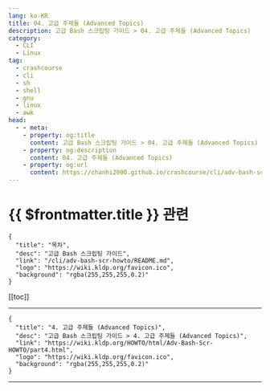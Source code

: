 ```yaml
---
lang: ko-KR
title: 04. 고급 주제들 (Advanced Topics)
description: 고급 Bash 스크립팅 가이드 > 04. 고급 주제들 (Advanced Topics)
category: 
  - CLI
  - Linux
tag: 
  - crashcourse
  - cli
  - sh
  - shell
  - gnu
  - linux
  - awk
head:
  - - meta:
    - property: og:title
      content: 고급 Bash 스크립팅 가이드 > 04. 고급 주제들 (Advanced Topics)
    - property: og:description
      content: 04. 고급 주제들 (Advanced Topics)
    - property: og:url
      content: https://chanhi2000.github.io/crashcourse/cli/adv-bash-scr-howto/04.html
---
```


# {{ $frontmatter.title }} 관련

```component VPCard
{
  "title": "목차",
  "desc": "고급 Bash 스크립팅 가이드",
  "link": "/cli/adv-bash-scr-howto/README.md",
  "logo": "https://wiki.kldp.org/favicon.ico",
  "background": "rgba(255,255,255,0.2)"
}
```

[[toc]]

---

```component VPCard
{
  "title": "4. 고급 주제들 (Advanced Topics)",
  "desc": "고급 Bash 스크립팅 가이드 > 4. 고급 주제들 (Advanced Topics)",
  "link": "https://wiki.kldp.org/HOWTO/html/Adv-Bash-Scr-HOWTO/part4.html",
  "logo": "https://wiki.kldp.org/favicon.ico",
  "background": "rgba(255,255,255,0.2)"
}
```

---
